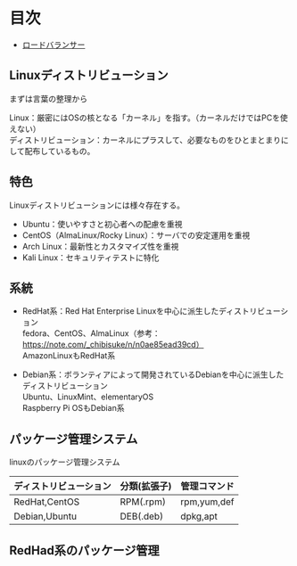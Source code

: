 # 目次

- [ロードバランサー](#ロードバランサー)

## Linuxディストリビューション

まずは言葉の整理から

Linux：厳密にはOSの核となる「カーネル」を指す。（カーネルだけではPCを使えない）  
ディストリビューション：カーネルにプラスして、必要なものをひとまとまりにして配布しているもの。  


## 特色

Linuxディストリビューションには様々存在する。  
- Ubuntu：使いやすさと初心者への配慮を重視  
- CentOS（AlmaLinux/Rocky Linux）：サーバでの安定運用を重視
- Arch Linux：最新性とカスタマイズ性を重視
- Kali Linux：セキュリティテストに特化

## 系統

- RedHat系：Red Hat Enterprise Linuxを中心に派生したディストリビューション  
  fedora、CentOS、AlmaLinux（参考：https://note.com/_chibisuke/n/n0ae85ead39cd）  
  AmazonLinuxもRedHat系

- Debian系：ボランティアによって開発されているDebianを中心に派生したディストリビューション  
  Ubuntu、LinuxMint、elementaryOS  
  Raspberry Pi OSもDebian系  

## パッケージ管理システム

linuxのパッケージ管理システム

|ディストリビューション|分類(拡張子)|管理コマンド|
|-|-|-|
|RedHat,CentOS|RPM(.rpm)|rpm,yum,def|
|Debian,Ubuntu|DEB(.deb)|dpkg,apt|


## RedHad系のパッケージ管理

